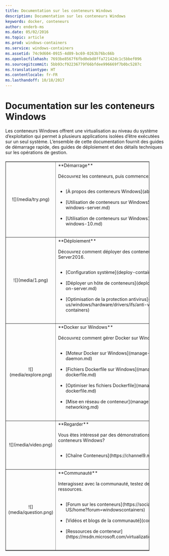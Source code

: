 ```yaml
---
title: Documentation sur les conteneurs Windows
description: Documentation sur les conteneurs Windows
keywords: docker, conteneurs
author: enderb-ms
ms.date: 05/02/2016
ms.topic: article
ms.prod: windows-containers
ms.service: windows-containers
ms.assetid: 74c9d604-0915-4d89-bc69-0263b76bc66b
ms.openlocfilehash: 7693be8567f6fbd0ebd8ffa72142dc1c5bbef096
ms.sourcegitcommit: 5bb93cf92236779f66bfdee996669f7b0bc5287c
ms.translationtype: HT
ms.contentlocale: fr-FR
ms.lasthandoff: 10/18/2017
---
```

# <a name="windows-containers-documentation"></a>Documentation sur les conteneurs Windows

Les conteneurs Windows offrent une virtualisation au niveau du système d’exploitation qui permet à plusieurs applications isolées d’être exécutées sur un seul système. L’ensemble de cette documentation fournit des guides de démarrage rapide, des guides de déploiement et des détails techniques sur les opérations de gestion.

<table border="1" style="background-color:FFFFCC;border-collapse:collapse;border:1px solid FFCC00;color:000000;width:90%; margin-top: 20px" cellpadding="25" cellspacing="5">
<tr>
<td ><center>![](media/try.png)</center></td>
<td>**Démarrage**<br /><br />
Découvrez les conteneurs, puis commencez à les utiliser.<br /><br />
<ul>
<li>[À propos des conteneurs Windows](about/index.md)<br /><br /></li>
<li>[Utilisation de conteneurs sur WindowsServer](quick-start/quick-start-windows-server.md)<br /><br /></li>
<li>[Utilisation de conteneurs sur Windows10](quick-start/quick-start-windows-10.md)<br /><br /></li>
</ul>
</td>
</tr>
<tr>
<td ><center>![](media/1.png)</center></td>
<td>**Déploiement**<br /><br />
Découvrez comment déployer des conteneurs Windows sur Windows Server2016.<br /><br />
<ul>
<li>[Configuration système](deploy-containers/system-requirements.md)<br /><br /></li>
<li>[Déployer un hôte de conteneurs](deploy-containers/deploy-containers-on-server.md)<br /><br /></li>
<li>[Optimisation de la protection antivirus](https://msdn.microsoft.com/en-us/windows/hardware/drivers/ifs/anti-virus-optimization-for-windows-containers)<br /><br /></li>
</ul>
</td>
</tr>

<tr>
<td ><center>![](media/explore.png)</center></td>
<td>**Docker sur Windows**<br /><br />
Découvrez comment gérer Docker sur Windows.<br /><br />
<ul>
<li>[Moteur Docker sur Windows](manage-docker/configure-docker-daemon.md)<br /><br /></li>
<li>[Fichiers Dockerfile sur Windows](manage-docker/manage-windows-dockerfile.md)<br /><br /></li>
<li>[Optimiser les fichiers Dockerfile](manage-docker/optimize-windows-dockerfile.md)<br /><br /></li>
<li>[Mise en réseau de conteneur](manage-containers/container-networking.md)<br /><br /></li>
</ul>
</td>
</tr>

<tr>
<td ><center>![](media/video.png)</center></td>
<td>**Regarder**<br /><br />
Vous êtes intéressé par des démonstrations et des interviews de l’équipe des conteneurs Windows?<br /><br />
<ul>
<li>[Chaîne Conteneurs](https://channel9.msdn.com/Blogs/containers)</li>
</ul>
<br />
</td>
</tr>

<tr>
<td ><center>![](media/question.png)</center></td>
<td>**Communauté**<br /><br />
Interagissez avec la communauté, testez des exemples et trouvez d’autres ressources.<br /><br />
<ul>
<li>[Forum sur les conteneurs](https://social.msdn.microsoft.com/Forums/en-US/home?forum=windowscontainers)<br /><br /></li>
<li>[Vidéos et blogs de la communauté](communitylinks.md)<br /><br /></li>
<li>[Ressources de conteneur](https://msdn.microsoft.com/virtualization/community/community_overview)<br /><br /></li>
</ul>
</td>
</tr>
</table>
